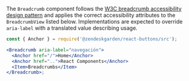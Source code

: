 The `Breadcrumb` component follows the
[W3C breadcrumb accessibility design pattern](https://www.w3.org/TR/wai-aria-practices/#breadcrumb)
and applies the correct accessibility attributes to the `BreadcrumbView` listed below.
Implementations are expected to override `aria-label` with a translated value describing usage.

```jsx
const { Anchor } = require('@zendeskgarden/react-buttons/src');

<Breadcrumb aria-label="navegación">
  <Anchor href="/">Home</Anchor>
  <Anchor href="..">React Components</Anchor>
  <Item>Breadcrumbs</Item>
</Breadcrumb>;
```
